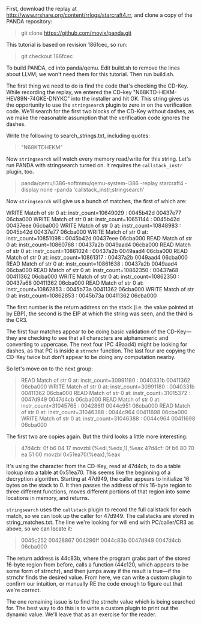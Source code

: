 First, download the replay at
http://www.rrshare.org/content/rrlogs/starcraft4.rr, and clone a copy of
the PANDA repository:

> git clone https://github.com/moyix/panda.git

This tutorial is based on revision 186fcec, so run:

> git checkout 186fcec

To build PANDA, cd into panda/qemu. Edit build.sh to remove the lines
about LLVM; we won't need them for this tutorial. Then run build.sh.

The first thing we need to do is find the code that's checking the
CD-Key. While recording the replay, we entered the CD-key
"N68KTD-HEKM-HEV89N-74GKE-DNYKC" into the installer and hit OK. This
string gives us the opportunity to use the `stringsearch` plugin to zero
in on the verification code. We'll search for the first two blocks of
the CD-Key without dashes, as we make the reasonable assumption that the
verification code ignores the dashes.

Write the following to search_strings.txt, including quotes:

> "N68KTDHEKM"

Now `stringsearch` will watch every memory read/write for this string.
Let's run PANDA with stringsearch turned on. It requires the
`callstack_instr` plugin, too.

> panda/qemu/i386-softmmu/qemu-system-i386 -replay starcraft4 -display none -panda 'callstack_instr;stringsearch'

Now `stringsearch` will give us a bunch of matches, the first of which
are:

  WRITE Match of str 0 at: instr_count=10649029 :  0045b42d 00437e77 06cba000
  WRITE Match of str 0 at: instr_count=10651144 :  0045b42d 00437eee 06cba000
  WRITE Match of str 0 at: instr_count=10848983 :  0045b42d 00437e77 06cba000
  WRITE Match of str 0 at: instr_count=10851098 :  0045b42d 00437eee 06cba000
  READ Match of str 0 at: instr_count=10860768 :  00437a2b 0049aad4 06cba000
  READ Match of str 0 at: instr_count=10861024 :  00437a2b 0049aad4 06cba000
  READ Match of str 0 at: instr_count=10861317 :  00437a2b 0049aad4 06cba000
  READ Match of str 0 at: instr_count=10861638 :  00437a2b 0049aad4 06cba000
  READ Match of str 0 at: instr_count=10862350 :  00437a68 00411362 06cba000
  WRITE Match of str 0 at: instr_count=10862350 :  00437a68 00411362 06cba000
  READ Match of str 0 at: instr_count=10862853 :  0045b73a 00411362 06cba000
  WRITE Match of str 0 at: instr_count=10862853 :  0045b73a 00411362 06cba000

The first number is the return address on the stack (i.e. the value
pointed at by EBP), the second is the EIP at which the string was seen,
and the third is the CR3.

The first four matches appear to be doing basic validation of the
CD-Key—they are checking to see that all characters are alphanumeric and
converting to uppercase. The next four (PC 49aad4) might be looking for
dashes, as that PC is inside a `strnchr` function. The last four are
copying the CD-Key twice but don't appear to be doing any computation
nearby.

So let's move on to the next group:

> READ Match of str 0 at: instr_count=30991180 :  0040331b 00411362 06cba000
> WRITE Match of str 0 at: instr_count=30991180 :  0040331b 00411362 06cba000
> READ Match of str 0 at: instr_count=31015372 :  0047d949 0047d4cb 06cba000
> READ Match of str 0 at: instr_count=31045765 :  004286ff 0044c951 06cba000
> READ Match of str 0 at: instr_count=31046388 :  0044c964 00411698 06cba000
> WRITE Match of str 0 at: instr_count=31046388 :  0044c964 00411698 06cba000

The first two are copies again. But the third looks a little more
interesting:

> 47d4cb:       0f b6 04 17             movzbl (%edi,%edx,1),%eax 
> 47d4cf:       0f b6 80 70 ea 51 00    movzbl 0x51ea70(%eax),%eax

It's using the character from the CD-Key, read at 47d4cb, to do a table
lookup into a table at 0x51ea70. This seems like the beginning of a
decryption algorithm. Starting at 47d949, the caller appears to
initialize 16 bytes on the stack to 0. It then passes the address of
this 16-byte region to three different functions, moves different
portions of that region into some locations in memory, and returns.

`stringsearch` uses the `callstack` plugin to record the full callstack
for each match, so we can look up the caller for 47d949. The callstacks
are stored in string_matches.txt. The line we're looking for will end
with PC/caller/CR3 as above, so we can locate it:

> 0045c252 00428867 004286ff 0044c83b 0047d949 0047d4cb 06cba000

The return address is 44c83b, where the program grabs part of the stored
16-byte region from before, calls a function (44c120, which appears to
be some form of strnchr), and then jumps away if the result is true—if
the strnchr finds the desired value. From here, we can write a custom
plugin to confirm our intuition, or manually RE the code enough to
figure out that we're correct.

The one remaining issue is to find the strnchr value which is being
searched for. The best way to do this is to write a custom plugin to
print out the dynamic value. We'll leave that as an exercise for the
reader.
